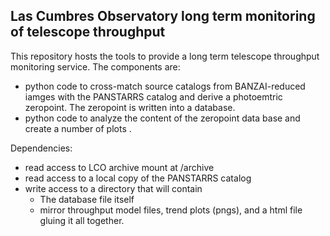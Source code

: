 Las Cumbres Observatory long term monitoring of telescope throughput
---

This repository hosts the tools to provide a long term telescope throughput monitoring service. The components are:

 * python code to cross-match source catalogs from BANZAI-reduced iamges with the PANSTARRS catalog and derive a photoemtric zeropoint. The zeropoint is written into a database.
 * python code to analyze the content of the zeropoint data base and create a number of plots .
 
 Dependencies:
 * read access to LCO archive mount at /archive
 * read access to a local copy of the PANSTARRS catalog
 * write access to a directory that will contain 
   * The database file itself
   * mirror throughput model files, trend plots (pngs), and a html file gluing it all together. 